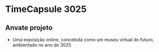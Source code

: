 # TimeCapsule 3025
Anvate projeto
-
- Uma exposição online, concebida
como um museu virtual do futuro, ambientado no ano de 3025